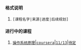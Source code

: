 #### 格式说明

1. `[课程名字|来源|进度|后续规划]`


#### 进行中的课程

1. [`操作系统原理`|`coursera`|`11/13`|`待定`](https://www.coursera.org/learn/os-pku/home/welcome)